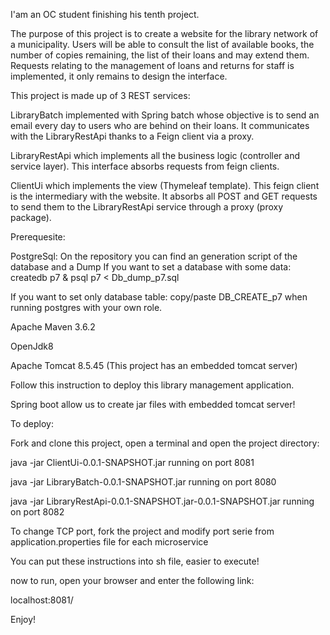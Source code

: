 I'am an OC student finishing his tenth project.

The purpose of this project is to create a website for the library network of a municipality. Users will be able to consult the list of available books, the number of copies remaining, the list of their loans and may extend them. Requests relating to the management of loans and returns for staff is implemented, it only remains to design the interface.

This project is made up of 3 REST services:

LibraryBatch implemented with Spring batch whose objective is to send an email every day to users who are behind on their loans. It communicates with the LibraryRestApi thanks to a Feign client via a proxy.

LibraryRestApi which implements all the business logic (controller and service layer). This interface absorbs requests from feign clients.

ClientUi which implements the view (Thymeleaf template). This feign client is the intermediary with the website. It absorbs all POST and GET requests to send them to the LibraryRestApi service through a proxy (proxy package).

Prerequesite:

PostgreSql: On the repository you can find an generation script of the database and a Dump
If you want to set a database with some data: createdb p7 & psql p7 < Db_dump_p7.sql

If you want to set only database table: copy/paste DB_CREATE_p7 when running postgres with your own role.

Apache Maven 3.6.2

OpenJdk8

Apache Tomcat 8.5.45 (This project has an embedded tomcat server)

Follow this instruction to deploy this library management application.

Spring boot allow us to create jar files with embedded tomcat server!

To deploy:

Fork and clone this project, open a terminal and open the project directory:

java -jar ClientUi-0.0.1-SNAPSHOT.jar running on port 8081

java -jar LibraryBatch-0.0.1-SNAPSHOT.jar running on port 8080

java -jar LibraryRestApi-0.0.1-SNAPSHOT.jar-0.0.1-SNAPSHOT.jar running on port 8082

To change TCP port, fork the project and modify port serie from application.properties file for each microservice

You can put these instructions into sh file, easier to execute!

now to run, open your browser and enter the following link:

localhost:8081/

Enjoy!
